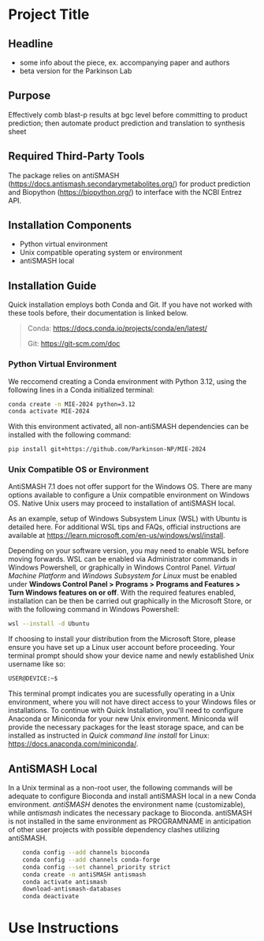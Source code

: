 # Project Title
## Headline

* some info about the piece, ex. accompanying paper and authors
* beta version for the Parkinson Lab

## Purpose
Effectively comb blast-p results at bgc level before committing to product prediction; then automate product prediction and translation to synthesis sheet

## Required Third-Party Tools
The package relies on antiSMASH (<https://docs.antismash.secondarymetabolites.org/>) for product prediction and Biopython (<https://biopython.org/>) to interface with the NCBI Entrez API.

## Installation Components
- Python virtual environment
- Unix compatible operating system or environment
- antiSMASH local

## Installation Guide
Quick installation employs both Conda and Git. If you have not worked with these tools before, their documentation is linked below.
> Conda: <https://docs.conda.io/projects/conda/en/latest/>
>
> Git: <https://git-scm.com/doc>

### Python Virtual Environment
We reccomend creating a Conda environment with Python 3.12, using the following lines in a Conda initialized terminal:
```Bash
conda create -n MIE-2024 python=3.12
conda activate MIE-2024
```
With this environment activated, all non-antiSMASH dependencies can be installed with the following command:
```Bash
pip install git+https://github.com/Parkinson-NP/MIE-2024
```

### Unix Compatible OS or Environment
AntiSMASH 7.1 does not offer support for the Windows OS. There are many options available to configure a Unix compatible environment on Windows OS. Native Unix users may proceed to installation of antiSMASH local.

 As an example, setup of Windows Subsystem Linux (WSL) with Ubuntu is detailed here. For additional WSL tips and FAQs, official instructions are available at
<https://learn.microsoft.com/en-us/windows/wsl/install>.

Depending on your software version, you may need to enable WSL before moving forwards.
WSL can be enabled via Administrator commands in Windows Powershell, or graphically in Windows Control Panel.
*Virtual Machine Platform* and *Windows Subsystem for Linux* must be enabled under **Windows Control Panel > Programs > Programs and Features > Turn Windows features on or off**. With the required features enabled, installation can be then be carried out graphically in the Microsoft Store, or with the following command in Windows Powershell:
```Bash
wsl --install -d Ubuntu
```

If choosing to install your distribution from the Microsoft Store, please ensure you have set up a Linux user account before proceeding. Your terminal prompt should show your device name and newly established Unix username like so:
 ```Bash
 USER@DEVICE:~$ 
 ```
This terminal prompt indicates you are sucessfully operating in a Unix environment, where you will not have direct access to  your Windows files or installations. To continue with Quick Installation, you'll need to configure Anaconda or Miniconda for your new Unix environment. Miniconda will provide the necessary packages for the least storage space, and can be installed as instructed in *Quick command line install* for Linux: <https://docs.anaconda.com/miniconda/>.

## AntiSMASH Local
In a Unix terminal as a non-root user, the following commands will be adequate to configure Bioconda and install antiSMASH local in a new Conda environment. *antiSMASH* denotes the environment name (customizable), while *antismash* indicates the necessary package to Bioconda. antiSMASH is not installed in the same environment as PROGRAMNAME in anticipation of other user projects with possible dependency clashes utilizing antiSMASH.
```Bash
    conda config --add channels bioconda
	conda config --add channels conda-forge 
	conda config --set channel_priority strict
    conda create -n antiSMASH antismash
	conda activate antismash
	download-antismash-databases
	conda deactivate
```
# Use Instructions